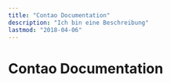 ```yaml
---
title: "Contao Documentation"
description: "Ich bin eine Beschreibung"
lastmod: "2018-04-06"
---
```


# Contao Documentation
